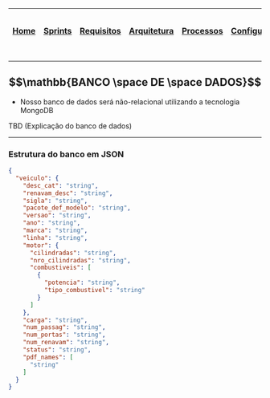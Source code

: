 |[Home](home)|[Sprints](sprints)|[Requisitos](requisitos)|[Arquitetura](arquitetura)|[Processos](processos)|[Configuração](configuracao)|[Mockups](mockups)|[Banco de Dados](Banco-Dados)|[Instalação](instalacao)|[Gerência de Projeto](Gerenciamento do Projeto)|[Horários Disponiveis](horarios)|
|---|---|---|---|---|---|---|---|---|---|---|

---
$$\mathbb{BANCO \space DE \space DADOS}$$
---

- Nosso banco de dados será não-relacional utilizando a tecnologia MongoDB

TBD (Explicação do banco de dados)

---

### Estrutura do banco em JSON

```json
{
  "veiculo": {
    "desc_cat": "string",
    "renavam_desc": "string",
    "sigla": "string",
    "pacote_def_modelo": "string",
    "versao": "string",
    "ano": "string",
    "marca": "string",
    "linha": "string",
    "motor": {
      "cilindradas": "string",
      "nro_cilindradas": "string",
      "combustiveis": [
        {
          "potencia": "string",
          "tipo_combustivel": "string"
        }
      ]
    },
    "carga": "string",
    "num_passag": "string",
    "num_portas": "string",
    "num_renavam": "string",
    "status": "string",
    "pdf_names": [
      "string"
    ]
  }
}
```

